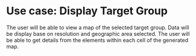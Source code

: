 # Use case: Display Target Group

The user will be able to view a map of the selected target group. Data will be display base on resolution and geographic area selected. The user will be able to get details from the elements within each cell of the generated map.